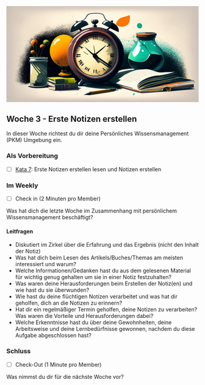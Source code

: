 ![Flüchtige Notizen](images/woche4.png)

## Woche 3 - Erste Notizen erstellen

In dieser Woche richtest du dir deine Persönliches Wissensmanagement (PKM) Umgebung ein.

### Als Vorbereitung

- [ ] [Kata 7](2-1-Kata-7.md): Erste Notizen erstellen lesen und Notizen erstellen

### Im Weekly

- [ ] Check in (2 Minuten pro Member)

Was hat dich die letzte Woche im Zusammenhang mit persönlichem Wissensmanagement beschäftigt?

#### Leitfragen

- Diskutiert im Zirkel über die Erfahrung und das Ergebnis (nicht den Inhalt der Notiz)
- Was hat dich beim Lesen des Artikels/Buches/Themas am meisten interessiert und warum?
- Welche Informationen/Gedanken hast du aus dem gelesenen Material für wichtig genug gehalten um sie in einer Notiz festzuhalten?
- Was waren deine Herausforderungen beim Erstellen der Notiz(en) und wie hast du sie überwunden?
- Wie hast du deine flüchtigen Notizen verarbeitet und was hat dir geholfen, dich an die Notizen zu erinnern?
- Hat dir ein regelmäßiger Termin geholfen, deine Notizen zu verarbeiten? Was waren die Vorteile und Herausforderungen dabei?
- Welche Erkenntnisse hast du über deine Gewohnheiten, deine Arbeitsweise und deine Lernbedürfnisse gewonnen, nachdem du diese Aufgabe abgeschlossen hast?

### Schluss

- [ ] Check-Out (1 Minute pro Member)

Was nimmst du dir für die nächste Woche vor?

<script src="https://giscus.app/client.js"
        data-repo="cogneon/lernos-zettelkasten"
        data-repo-id="R_kgDOI5YY1w"
        data-category="Announcements"
        data-category-id="DIC_kwDOI5YY184CUTx3"
        data-mapping="pathname"
        data-strict="0"
        data-reactions-enabled="1"
        data-emit-metadata="0"
        data-input-position="bottom"
        data-theme="light"
        data-lang="de"
        crossorigin="anonymous"
        async>
</script>

